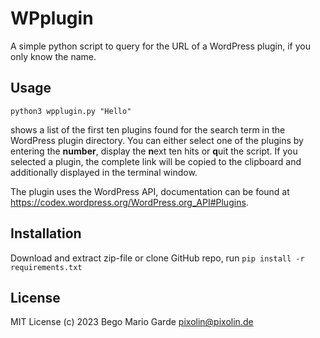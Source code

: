 # WPplugin

A simple python script to query for the URL of a WordPress plugin, if you only know the name.

## Usage

`python3 wpplugin.py "Hello"`

shows a list of the first ten plugins found for the search term in the WordPress plugin directory. You can either select one of the plugins by entering the **number**, display the **n**ext ten hits or **q**uit the script.
If you selected a plugin, the complete link will be copied to the clipboard and additionally displayed in the terminal window.

The plugin uses the WordPress API, documentation can be found at <https://codex.wordpress.org/WordPress.org_API#Plugins>.

## Installation

Download and extract zip-file or clone GitHub repo,
run `pip install -r requirements.txt`

## License

MIT License
(c) 2023 Bego Mario Garde <pixolin@pixolin.de>
